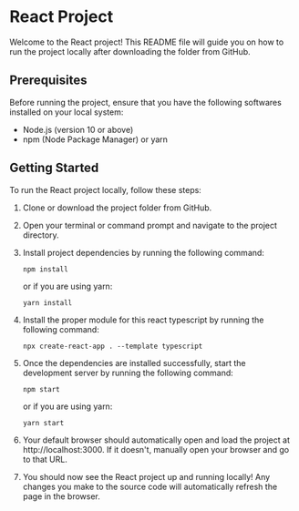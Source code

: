 # React Project

Welcome to the React project! This README file will guide you on how to run the project locally after downloading the folder from GitHub.

## Prerequisites

Before running the project, ensure that you have the following softwares installed on your local system:

- Node.js (version 10 or above)
- npm (Node Package Manager) or yarn

## Getting Started

To run the React project locally, follow these steps:

1. Clone or download the project folder from GitHub.

2. Open your terminal or command prompt and navigate to the project directory.

3. Install project dependencies by running the following command:

   ```
   npm install
   ```
   
   or if you are using yarn:
   ```
   yarn install
   ```
4. Install the proper module for this react typescript by running the following command:
    ```
    npx create-react-app . --template typescript
    ```
5. Once the dependencies are installed successfully, start the development server by running the following command:
    ```
    npm start
    ```
   or if you are using yarn:
    ```
    yarn start
    ```
6. Your default browser should automatically open and load the project at http://localhost:3000. If it doesn't, manually open your browser and go to that URL.

7. You should now see the React project up and running locally! Any changes you make to the source code will automatically refresh the page in the browser.






